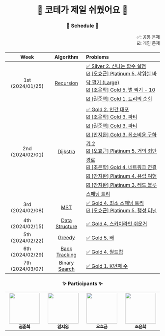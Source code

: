<h1 align="center"> 🌟 코테가 제일 쉬웠어요 🌟 </h1>

<h3 align="center"> 📆 Schedule 📆 </h3>

<div align="center">

<div align="right">✅: 공통 문제</div>
<div align="right">☑️: 개인 문제</div>

|Week|Algorithm|Problems|
|:-:|:-:|:-|
|1st (2024/01/25)|[Recursion](1-Recursion)|[✅ Silver 2. 신나는 함수 실행](1-Recursion/9184.md)</br>[☑️ [오효근] Platinum 5. 샤워실 바닥 깔기 (Large)](1-Recursion/14601.md)</br>[☑️ [조은학] Gold 5. 별 찍기 - 10](1-Recursion/2447.md)</br>[☑️ [권준혁] Gold 1. 트리의 순회](1-Recursion/2263.md)|
|2nd (2024/02/01)|[Dijkstra](2-Dijkstra)|[✅ Gold 2. 인간 대포](2-Dijkstra/10473.md)</br>[☑️ [조은학] Gold 3. 파티](2-Dijkstra/1238.md)</br>[☑️ [권준혁] Gold 3. 파티](2-Dijkstra/1238_2.md)</br>[☑️ [안지완] Gold 3. 최소비용 구하기 2](2-Dijkstra/11779.md)</br>[☑️ [오효근] Platinum 5. 거의 최단 경로](2-Dijkstra/5719.md)</br>[☑️ [조은학] Gold 4. 네트워크 연결](3-MST/1922.md)</br>[☑️ [안지완] Platinum 4. 유럽 여행](3-MST/1185.md)</br>[☑️ [안지완] Platinum 3. 레드 블루 스패닝 트리](3-MST/4792.md)|
|3rd (2024/02/08)|[MST](3-MST)|[✅ Gold 4. 최소 스패닝 트리](3-MST/1197.md)</br>[☑️ [오효근] Platinum 5. 행성 터널](3-MST/2887.md)|
|4th (2024/02/15)|[Data Structure](4-Data-Structure)|[✅ Gold 4. 스카이라인 쉬운거](4-Data-Structure/1863.md)|
|5th (2024/02/22)|[Greedy](5-Greedy)|[✅ Gold 5. 배](5-Greedy/1092.md)|
|6th (2024/02/29)|[Back Tracking](6-Back-Tracking)|[✅ Gold 4. 월드컵](6-Back-Tracking/6987.md)|
|7th (2024/03/07)|[Binary Search](7-Binary-Search)|[✅ Gold 1. K번째 수](7-Binary-Search/1300.md)|

</div>

<h3 align="center"> ✨ Participants ✨ </h3>

<table align='center'>
    <tbody>
        <tr>
            <td align="center" valign="top" width="14.28%"><a href="https://github.com/tree-jhk"><img src="https://avatars.githubusercontent.com/u/97151660?v=4" width="100px;"/><br/><sub><b>권준혁</b></sub></a><br/></td>
            <td align="center" valign="top" width="14.28%"><a href="https://github.com/synoti21"><img src="https://avatars.githubusercontent.com/u/58936172?v=4" width="100px;"/><br/><sub><b>안지완</b></sub></a><br/></td>
            <td align="center" valign="top" width="14.28%"><a href="https://github.com/Zerohertz"><img src="https://avatars.githubusercontent.com/u/42334717?v=4" width="100px;"/><br/><sub><b>오효근</b></sub></a><br/></td>
            <td align="center" valign="top" width="14.28%"><a href="https://github.com/choeunhak"><img src="https://avatars.githubusercontent.com/u/59510736?v=4" width="100px;"/><br/><sub><b>조은학</b></sub></a><br/></td>
        </tr>
    </tbody>
</table>
